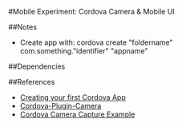 #Mobile Experiment: Cordova Camera & Mobile UI

##Notes
- Create app with:
	cordova create "foldername" com.something."identifier" "appname"

##Dependencies

##References
- [Creating your first Cordova App](https://cordova.apache.org/docs/en/latest/guide/cli/index.html)
- [Cordova-Plugin-Camera](https://cordova.apache.org/docs/en/latest/reference/cordova-plugin-camera/index.html)
- [Cordova Camera Capture Example](https://gist.github.com/dhavaln/2238017)

